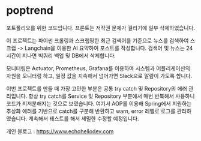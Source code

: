 # poptrend

포트폴리오를 위한 코드입니다.
프론트는 저작권 문제가 걸리기에 일부 삭제하였습니다.


이 프로젝트는 파이썬 크롤링과 스크랩핑한 최근 검색어를 기준으로 뉴스를 검색하여 스크랩 -> Langchain을 이용한 AI 요약하여 포스트를 작성합니다.
검색어 및 뉴스는 24시간이 지나면 빅쿼리 백업 및 DB에서 삭제합니다.


모니터링은 Actuator, Prometheus, Grafana를 이용하여 시스템과 어플리케이션의 자원을 모니터링 하고,
일정 값을 지속해서 넘어가면 Slack으로 알람이 가도록 합니다.


이번 프로젝트를 만들 때 가장 고민한 부분은 공통 try catch 및 Repository의 에러 관리입니다.
항상 try catch를 Service 및 Repository 부분에서 매번 반복해서 사용하니 코드가 지저분해지는 것으로 보였습니다.
여기서 AOP를 이용해 Spring에서 지원하는 추상화 에러를 기반으로 catch를 구분해 반환하고 warn, error 레벨로 로그를 관리하였습니다.
계속해서 테스트를 해서 세밀한 수정할 예정입니다.


개인 블로그 : https://www.echohellodev.com
